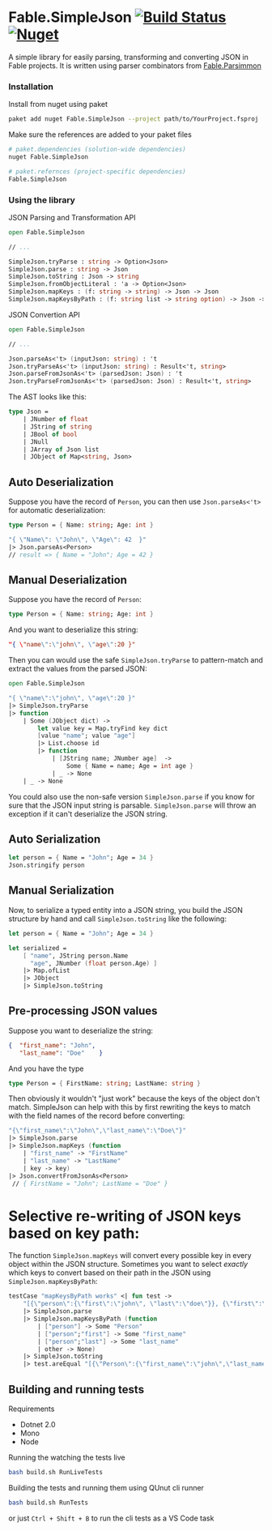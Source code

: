 # Fable.SimpleJson [![Build Status](https://travis-ci.org/Zaid-Ajaj/Fable.SimpleJson.svg?branch=master)](https://travis-ci.org/Zaid-Ajaj/Fable.SimpleJson)  [![Nuget](https://img.shields.io/nuget/v/Fable.SimpleJson.svg?maxAge=0&colorB=brightgreen)](https://www.nuget.org/packages/Fable.SimpleJson)

A simple library for easily parsing, transforming and converting JSON in Fable projects. It is written using parser combinators from [Fable.Parsimmon](https://github.com/Zaid-Ajaj/Fable.Parsimmon)

### Installation
Install from nuget using paket
```sh
paket add nuget Fable.SimpleJson --project path/to/YourProject.fsproj 
```
Make sure the references are added to your paket files
```sh
# paket.dependencies (solution-wide dependencies)
nuget Fable.SimpleJson

# paket.refernces (project-specific dependencies)
Fable.SimpleJson
```

### Using the library

JSON Parsing and Transformation API
```fs
open Fable.SimpleJson 

// ... 

SimpleJson.tryParse : string -> Option<Json>
SimpleJson.parse : string -> Json
SimpleJson.toString : Json -> string
SimpleJson.fromObjectLiteral : 'a -> Option<Json>
SimpleJson.mapKeys : (f: string -> string) -> Json -> Json
SimpleJson.mapKeysByPath : (f: string list -> string option) -> Json -> Json
```
JSON Convertion API
```fs
open Fable.SimpleJson 

// ...

Json.parseAs<'t> (inputJson: string) : 't 
Json.tryParseAs<'t> (inputJson: string) : Result<'t, string> 
Json.parseFromJsonAs<'t> (parsedJson: Json) : 't 
Json.tryParseFromJsonAs<'t> (parsedJson: Json) : Result<'t, string> 
```

The AST looks like this:
```fs
type Json = 
    | JNumber of float
    | JString of string
    | JBool of bool
    | JNull
    | JArray of Json list
    | JObject of Map<string, Json>
```

## Auto Deserialization 
Suppose you have the record of `Person`, you can then use `Json.parseAs<'t>` for automatic deserialization:
```fs
type Person = { Name: string; Age: int }

"{ \"Name\": \"John\", \"Age\": 42  }"
|> Json.parseAs<Person> 
// result => { Name = "John"; Age = 42 }
```

## Manual Deserialization
Suppose you have the record of `Person`:
```fs
type Person = { Name: string; Age: int }
```
And you want to deserialize this string:
```json
"{ \"name\":\"john\", \"age\":20 }"
```
Then you can would use the safe `SimpleJson.tryParse` to pattern-match and extract the values from the parsed JSON:
```fs
open Fable.SimpleJson

"{ \"name\":\"john\", \"age\":20 }"
|> SimpleJson.tryParse
|> function
    | Some (JObject dict) ->
        let value key = Map.tryFind key dict
        [value "name"; value "age"]
        |> List.choose id
        |> function
            | [JString name; JNumber age]  -> 
                Some { Name = name; Age = int age }
            | _ -> None
    | _ -> None
```
You could also use the non-safe version `SimpleJson.parse` if you know for sure that the JSON input string is parsable. `SimpleJson.parse` will throw an exception if it can't deserialize the JSON string.

## Auto Serialization

```fs
let person = { Name = "John"; Age = 34 } 
Json.stringify person 
```

## Manual Serialization
Now, to serialize a typed entity into a JSON string, you build the JSON structure by hand and call `SimpleJson.toString` like the following:

```fs
let person = { Name = "John"; Age = 34 }

let serialized = 
    [ "name", JString person.Name
      "age", JNumber (float person.Age) ]
    |> Map.ofList
    |> JObject
    |> SimpleJson.toString
```



## Pre-processing JSON values
Suppose you want to deserialize the string:

```json
{  "first_name": "John", 
   "last_name": "Doe"    }
```
And you have the type
```fs
type Person = { FirstName: string; LastName: string }
```
Then obviously it wouldn't "just work" because the keys of the object don't match. SimpleJson can help with this by first rewriting the keys to match with the field names of the record before converting:
```fs
"{\"first_name\":\"John\",\"last_name\":\"Doe\"}"
|> SimpleJson.parse
|> SimpleJson.mapKeys (function
    | "first_name" -> "FirstName"
    | "last_name" -> "LastName"
    | key -> key)
|> Json.convertFromJsonAs<Person>
 // { FirstName = "John"; LastName = "Doe" }
```

# Selective re-writing of JSON keys based on key path:
The function `SimpleJson.mapKeys` will convert every possible key in every object within the JSON structure. Sometimes you want to select *exactly* which keys to convert based on their path in the JSON using `SimpleJson.mapKeysByPath`:

```fs
testCase "mapKeysByPath works" <| fun test ->
    "[{\"person\":{\"first\":\"john\", \"last\":\"doe\"}}, {\"first\":\"not-mapped\"}]"
    |> SimpleJson.parse
    |> SimpleJson.mapKeysByPath (function
        | ["person"] -> Some "Person"
        | ["person";"first"] -> Some "first_name"
        | ["person";"last"] -> Some "last_name"
        | other -> None)
    |> SimpleJson.toString
    |> test.areEqual "[{\"Person\":{\"first_name\":\"john\",\"last_name\":\"doe\"}},{\"first\":\"not-mapped\"}]"
```
## Building and running tests
Requirements

 - Dotnet 2.0
 - Mono
 - Node


Running the watching the tests live 
```sh
bash build.sh RunLiveTests 
```
Building the tests and running them using QUnut cli runner
```sh
bash build.sh RunTests
```
or just `Ctrl + Shift + B` to run the cli tests as a VS Code task
